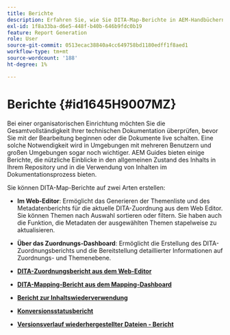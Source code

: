 ```yaml
---
title: Berichte
description: Erfahren Sie, wie Sie DITA-Map-Berichte in AEM-Handbüchern erstellen.
exl-id: 1f8a33ba-d6e5-448f-b40b-646b9fdc0b19
feature: Report Generation
role: User
source-git-commit: 0513ecac38840a4cc649758bd1180edff1f8aed1
workflow-type: tm+mt
source-wordcount: '188'
ht-degree: 1%

---
```


# Berichte {#id1645H9007MZ}

Bei einer organisatorischen Einrichtung möchten Sie die Gesamtvollständigkeit Ihrer technischen Dokumentation überprüfen, bevor Sie mit der Bearbeitung beginnen oder die Dokumente live schalten. Eine solche Notwendigkeit wird in Umgebungen mit mehreren Benutzern und großen Umgebungen sogar noch wichtiger. AEM Guides bieten einige Berichte, die nützliche Einblicke in den allgemeinen Zustand des Inhalts in Ihrem Repository und in die Verwendung von Inhalten im Dokumentationsprozess bieten.

Sie können DITA-Map-Berichte auf zwei Arten erstellen:

- **Im Web-Editor**: Ermöglicht das Generieren der Themenliste und des Metadatenberichts für die aktuelle DITA-Zuordnung aus dem Web Editor. Sie können Themen nach Auswahl sortieren oder filtern. Sie haben auch die Funktion, die Metadaten der ausgewählten Themen stapelweise zu aktualisieren.
- **Über das Zuordnungs-Dashboard**: Ermöglicht die Erstellung des DITA-Zuordnungsberichts und die Bereitstellung detaillierter Informationen auf Zuordnungs- und Themenebene.

- **[DITA-Zuordnungsbericht aus dem Web-Editor](reports-web-editor.md)**

- **[DITA-Mapping-Bericht aus dem Mapping-Dashboard](reports-ditamap.md)**

- **[Bericht zur Inhaltswiederverwendung](reports-content-reuse.md)**

- **[Konversionsstatusbericht](reports-convertion-status.md)**

- **[Versionsverlauf wiederhergestellter Dateien - Bericht](reports-reverted-file-version-history.md)**
